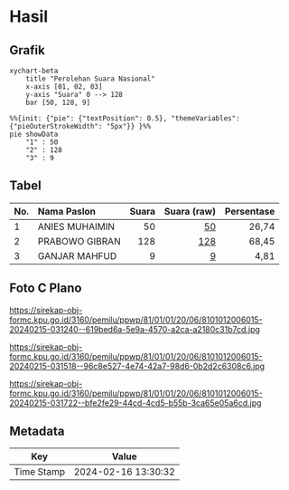 # Hasil

## Grafik

```mermaid
xychart-beta
    title "Perolehan Suara Nasional"
    x-axis [01, 02, 03]
    y-axis "Suara" 0 --> 128
    bar [50, 128, 9]
```

```mermaid
%%{init: {"pie": {"textPosition": 0.5}, "themeVariables": {"pieOuterStrokeWidth": "5px"}} }%%
pie showData
    "1" : 50
    "2" : 128
    "3" : 9
```

## Tabel

| No. | Nama Paslon    | Suara | Suara (raw) | Persentase |
|:--- |:-------------- | -----:| -----------:| ----------:|
| 1   | ANIES MUHAIMIN | 50    | [50][p-1]   | 26,74      |
| 2   | PRABOWO GIBRAN | 128   | [128][p-2]  | 68,45      |
| 3   | GANJAR MAHFUD  | 9     | [9][p-3]    | 4,81       |


[p-1]: https://github.com/gigit-pemilu/pemilu-2024/blob/main/pilpres/hitung-suara/sub/81-maluku/sub/01-maluku-tengah/sub/01-amahai/sub/2006-haruru/sub/015-tps/sub/paslon-1.txt
[p-2]: https://github.com/gigit-pemilu/pemilu-2024/blob/main/pilpres/hitung-suara/sub/81-maluku/sub/01-maluku-tengah/sub/01-amahai/sub/2006-haruru/sub/015-tps/sub/paslon-2.txt
[p-3]: https://github.com/gigit-pemilu/pemilu-2024/blob/main/pilpres/hitung-suara/sub/81-maluku/sub/01-maluku-tengah/sub/01-amahai/sub/2006-haruru/sub/015-tps/sub/paslon-3.txt

## Foto C Plano

https://sirekap-obj-formc.kpu.go.id/3160/pemilu/ppwp/81/01/01/20/06/8101012006015-20240215-031240--619bed6a-5e9a-4570-a2ca-a2180c31b7cd.jpg

https://sirekap-obj-formc.kpu.go.id/3160/pemilu/ppwp/81/01/01/20/06/8101012006015-20240215-031518--96c8e527-4e74-42a7-98d6-0b2d2c6308c6.jpg

https://sirekap-obj-formc.kpu.go.id/3160/pemilu/ppwp/81/01/01/20/06/8101012006015-20240215-031722--bfe2fe29-44cd-4cd5-b55b-3ca65e05a6cd.jpg


## Metadata

| Key        | Value               |
| ---------- | ------------------- |
| Time Stamp | 2024-02-16 13:30:32 |



